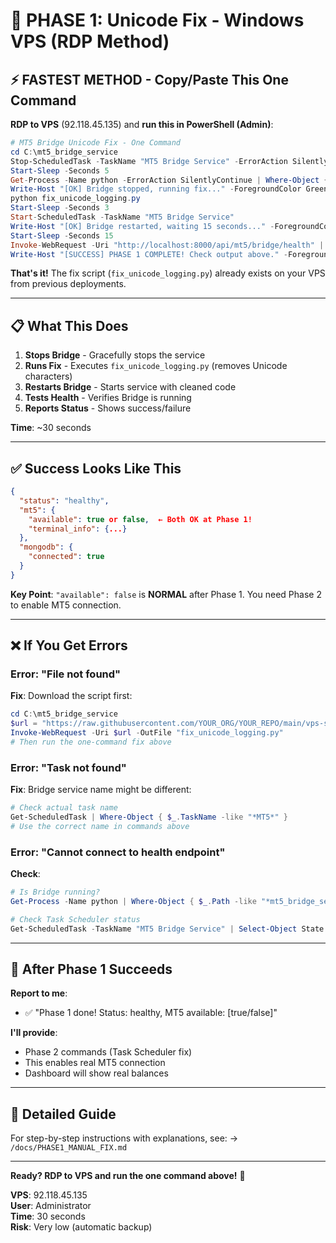 # 🚀 PHASE 1: Unicode Fix - Windows VPS (RDP Method)

## ⚡ FASTEST METHOD - Copy/Paste This One Command

**RDP to VPS** (92.118.45.135) and **run this in PowerShell (Admin)**:

```powershell
# MT5 Bridge Unicode Fix - One Command
cd C:\mt5_bridge_service
Stop-ScheduledTask -TaskName "MT5 Bridge Service" -ErrorAction SilentlyContinue
Start-Sleep -Seconds 5
Get-Process -Name python -ErrorAction SilentlyContinue | Where-Object { $_.Path -like "*mt5_bridge_service*" } | Stop-Process -Force
Write-Host "[OK] Bridge stopped, running fix..." -ForegroundColor Green
python fix_unicode_logging.py
Start-Sleep -Seconds 3
Start-ScheduledTask -TaskName "MT5 Bridge Service"
Write-Host "[OK] Bridge restarted, waiting 15 seconds..." -ForegroundColor Green
Start-Sleep -Seconds 15
Invoke-WebRequest -Uri "http://localhost:8000/api/mt5/bridge/health" | Select-Object -ExpandProperty Content
Write-Host "[SUCCESS] PHASE 1 COMPLETE! Check output above." -ForegroundColor Green
```

**That's it!** The fix script (`fix_unicode_logging.py`) already exists on your VPS from previous deployments.

---

## 📋 What This Does

1. **Stops Bridge** - Gracefully stops the service
2. **Runs Fix** - Executes `fix_unicode_logging.py` (removes Unicode characters)
3. **Restarts Bridge** - Starts service with cleaned code
4. **Tests Health** - Verifies Bridge is running
5. **Reports Status** - Shows success/failure

**Time**: ~30 seconds

---

## ✅ Success Looks Like This

```json
{
  "status": "healthy",
  "mt5": {
    "available": true or false,  ← Both OK at Phase 1!
    "terminal_info": {...}
  },
  "mongodb": {
    "connected": true
  }
}
```

**Key Point**: `"available": false` is **NORMAL** after Phase 1. You need Phase 2 to enable MT5 connection.

---

## ❌ If You Get Errors

### Error: "File not found"

**Fix**: Download the script first:
```powershell
cd C:\mt5_bridge_service
$url = "https://raw.githubusercontent.com/YOUR_ORG/YOUR_REPO/main/vps-scripts/fix_unicode_logging.py"
Invoke-WebRequest -Uri $url -OutFile "fix_unicode_logging.py"
# Then run the one-command fix above
```

### Error: "Task not found"

**Fix**: Bridge service name might be different:
```powershell
# Check actual task name
Get-ScheduledTask | Where-Object { $_.TaskName -like "*MT5*" }
# Use the correct name in commands above
```

### Error: "Cannot connect to health endpoint"

**Check**:
```powershell
# Is Bridge running?
Get-Process -Name python | Where-Object { $_.Path -like "*mt5_bridge_service*" }

# Check Task Scheduler status
Get-ScheduledTask -TaskName "MT5 Bridge Service" | Select-Object State
```

---

## 🎯 After Phase 1 Succeeds

**Report to me**:
- ✅ "Phase 1 done! Status: healthy, MT5 available: [true/false]"

**I'll provide**:
- Phase 2 commands (Task Scheduler fix)
- This enables real MT5 connection
- Dashboard will show real balances

---

## 📖 Detailed Guide

For step-by-step instructions with explanations, see:
→ `/docs/PHASE1_MANUAL_FIX.md`

---

**Ready? RDP to VPS and run the one command above!** 🚀

**VPS**: 92.118.45.135  
**User**: Administrator  
**Time**: 30 seconds  
**Risk**: Very low (automatic backup)
